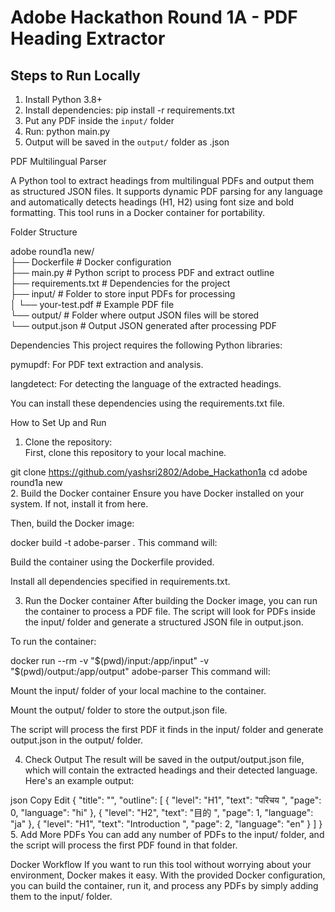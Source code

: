 # Adobe Hackathon Round 1A - PDF Heading Extractor

## Steps to Run Locally

1. Install Python 3.8+
2. Install dependencies:
   pip install -r requirements.txt
3. Put any PDF inside the `input/` folder
4. Run:
   python main.py
5. Output will be saved in the `output/` folder as .json



PDF Multilingual Parser

A Python tool to extract headings from multilingual PDFs and output them as structured JSON files. It supports dynamic PDF parsing for any language and automatically detects headings (H1, H2) using font size and bold formatting. This tool runs in a Docker container for portability.

Folder Structure

adobe round1a new/<br/>
├── Dockerfile               # Docker configuration<br/>
├── main.py                  # Python script to process PDF and extract outline<br/>
├── requirements.txt         # Dependencies for the project<br/>
├── input/                   # Folder to store input PDFs for processing<br/>
│   └── your-test.pdf        # Example PDF file<br/>
└── output/                  # Folder where output JSON files will be stored<br/>
    └── output.json          # Output JSON generated after processing PDF<br/>

Dependencies
This project requires the following Python libraries:

pymupdf: For PDF text extraction and analysis.

langdetect: For detecting the language of the extracted headings.

You can install these dependencies using the requirements.txt file.

How to Set Up and Run
1. Clone the repository:<br/>
First, clone this repository to your local machine.


git clone https://github.com/yashsri2802/Adobe_Hackathon1a
cd adobe round1a new<br/>
2. Build the Docker container
Ensure you have Docker installed on your system. If not, install it from here.

Then, build the Docker image:

docker build -t adobe-parser .
This command will:

Build the container using the Dockerfile provided.

Install all dependencies specified in requirements.txt.

3. Run the Docker container
After building the Docker image, you can run the container to process a PDF file. The script will look for PDFs inside the input/ folder and generate a structured JSON file in output.json.

To run the container:

docker run --rm -v "$(pwd)/input:/app/input" -v "$(pwd)/output:/app/output" adobe-parser
This command will:

Mount the input/ folder of your local machine to the container.

Mount the output/ folder to store the output.json file.

The script will process the first PDF it finds in the input/ folder and generate output.json in the output/ folder.

4. Check Output
The result will be saved in the output/output.json file, which will contain the extracted headings and their detected language. Here's an example output:

json
Copy
Edit
{
    "title": "",
    "outline": [
        {
            "level": "H1",
            "text": "परिचय ",
            "page": 0,
            "language": "hi"
        },
        {
            "level": "H2",
            "text": "目的 ",
            "page": 1,
            "language": "ja"
        },
        {
            "level": "H1",
            "text": "Introduction ",
            "page": 2,
            "language": "en"
        }
    ]
}
5. Add More PDFs
You can add any number of PDFs to the input/ folder, and the script will process the first PDF found in that folder.

Docker Workflow
If you want to run this tool without worrying about your environment, Docker makes it easy. With the provided Docker configuration, you can build the container, run it, and process any PDFs by simply adding them to the input/ folder.
